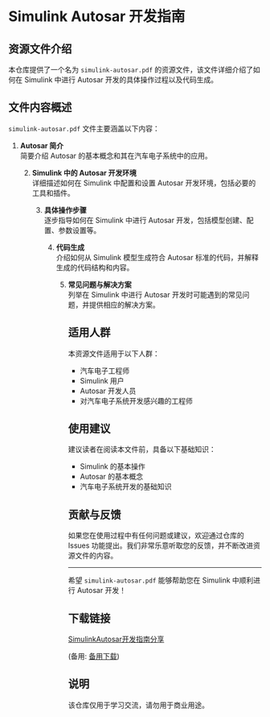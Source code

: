 # Simulink Autosar 开发指南

## 资源文件介绍

本仓库提供了一个名为 `simulink-autosar.pdf` 的资源文件，该文件详细介绍了如何在 Simulink 中进行 Autosar 开发的具体操作过程以及代码生成。

## 文件内容概述

`simulink-autosar.pdf` 文件主要涵盖以下内容：

1. **Autosar 简介**  
   简要介绍 Autosar 的基本概念和其在汽车电子系统中的应用。

   2. **Simulink 中的 Autosar 开发环境**  
      详细描述如何在 Simulink 中配置和设置 Autosar 开发环境，包括必要的工具和插件。

      3. **具体操作步骤**  
         逐步指导如何在 Simulink 中进行 Autosar 开发，包括模型创建、配置、参数设置等。

         4. **代码生成**  
            介绍如何从 Simulink 模型生成符合 Autosar 标准的代码，并解释生成的代码结构和内容。

            5. **常见问题与解决方案**  
               列举在 Simulink 中进行 Autosar 开发时可能遇到的常见问题，并提供相应的解决方案。

               ## 适用人群

               本资源文件适用于以下人群：

               - 汽车电子工程师
               - Simulink 用户
               - Autosar 开发人员
               - 对汽车电子系统开发感兴趣的工程师

               ## 使用建议

               建议读者在阅读本文件前，具备以下基础知识：

               - Simulink 的基本操作
               - Autosar 的基本概念
               - 汽车电子系统开发的基础知识

               ## 贡献与反馈

               如果您在使用过程中有任何问题或建议，欢迎通过仓库的 Issues 功能提出。我们非常乐意听取您的反馈，并不断改进资源文件的内容。

               ---

               希望 `simulink-autosar.pdf` 能够帮助您在 Simulink 中顺利进行 Autosar 开发！

               ## 下载链接
               [SimulinkAutosar开发指南分享](https://pan.quark.cn/s/7c84a11c57b8) 

               (备用: [备用下载](https://pan.baidu.com/s/1zpxJVhhHV3jTiHYUyEgoDQ?pwd=1234))

               ## 说明

               该仓库仅用于学习交流，请勿用于商业用途。
